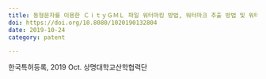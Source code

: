 ```yaml
---
title: 동형문자를 이용한 ＣｉｔｙＧＭＬ 파일 워터마킹 방법, 워터마크 추출 방법 및 워터마킹 시스템 CityGML file watermarking method, watermark extraction method and watermarking system using isomorphic characters
doi: https://doi.org/10.8080/1020190132804
date: 2019-10-24
category: patent

---
```


<!--
    이 곳에 저널과 연월, 그리고 저자를 적습니다. 저자 중 연구실 멤버는 볼드체로 표시합니다.
    (볼드체 표기방법: **두 개의 별표로 둘러 쌈**)
-->

한국특허등록, 2019 Oct.
상명대학교산학협력단
